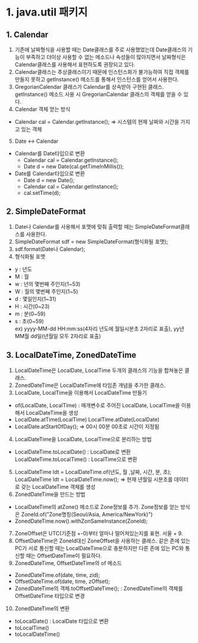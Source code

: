 # 1. java.util 패키지
## 1. Calendar
1. 기존에 날짜형식을 사용할 때는 Date클래스를 주로 사용했었는데 Date클래스의 기능이 부족하고 더이상 사용할 수 없는 메소드나 속성들이 많아지면서 날짜형식은 Calendar클래스를 사용해서 표현하도록 권장되고 있다.
2. Calendar클래스는 추상클래스이기 때문에 인스턴스화가 불가능하여 직접 객체를 만들지 못하고 getInstance() 메소드를 통해서 인스턴스를 얻어서 사용한다.
3. GregorianCalendar 클래스가 Calendar를 상속받아 구현된 클래스. getInstance() 메소드 사용 시 GregorianCalendar 클래스의 객체를 얻을 수 있다.
4. Calendar 객체 얻는 방식
- Calendar cal = Calendar.getInstance(); => 시스템의 현재 날짜와 시간을 가지고 있는 객체
5. Date <-> Calendar
- Calendar를 Date타입으로 변환
    - Calendar cal = Calendar.getInstance();
    - Date d = new Date(cal.getTimeInMillis());
- Date를 Calendar타입으로 변환
    - Date d = new Date();
    - Calendar cal = Calendar.getInstance();
    - cal.setTime(d);

## 2. SimpleDateFormat
1. Date나 Calendar를 사용해서 포맷에 맞춰 출력할 때는 SimpleDateFormat클래스를 사용한다.
2. SimpleDateFormat sdf = new SimpleDateFormat(형식화될 포맷);
3. sdf.format(Date나 Calendar);
4. 형식화될 포맷
- y : 년도
- M : 월
- w : 년의 몇번째 주인지(1~53)
- W : 월의 몇번째 주인지(1~5)
- d : 몇일인지(1~31)
- H : 시간(0~23)
- m : 분(0~59)
- s : 초(0~59)  
ex) yyyy-MM-dd HH:mm:ss(4자리 년도에 월일시분초 2자리로 표출), yy년 MM월 dd일(년월일 모두 2자리로 표출)

## 3. LocalDateTime, ZonedDateTime
1. LocalDateTime은 LocalDate, LocalTime 두개의 클래스의 기능을 합쳐놓은 클래스.
2. ZonedDateTime은 LocalDateTime에 타임존 개념을 추가한 클래스.
3. LocalDate, LocalTime을 이용해서 LocalDateTime 만들기
- of(LocalDate, LocalTime) : 매개변수로 주어진 LocalDate, LocalTime을 이용해서 LocalDateTime을 생성
- LocalDate.atTime(LocalTime)
  LocalTime.atDate(LocalDate)
- LocalDate.atStartOfDay(); => 00시 00분 00초로 시간이 지정됨
4. LocalDateTime을 LocalDate, LocalTime으로 분리하는 방법
- LocalDateTime.toLocalDate() : LocalDate로 변환
  LocalDateTime.toLocalTime() : LocalTime으로 변환
5. LocalDateTime ldt = LocalDateTime.of(년도, 월 ,날짜, 시간, 분, 초);  
LocalDateTime ldt = LocalDateTime.now(); => 현재 년월일 시분초를 데이터로 갖는 LocalDateTime 객체를 생성
6. ZonedDateTime을 만드는 방법
- LocalDateTime의 atZone() 메소드로 Zone정보를 추가. Zone정보를 얻는 방식은 ZoneId.of("Zone명칭(Seoul/Asia, America/NewYork)")
- ZonedDateTime.now().withZonSameInstance(ZoneId);
7. ZoneOffset은 UTC(기준점 +-0)부터 얼마나 떨어져있는지를 표현. 서울 + 9.
8. OffsetDateTime은 ZoneId대신 ZoneOffset을 사용하는 클래스. 같은 존에 있는 PC가 서로 통신할 때는 LocalDateTime으로 충분하지만 다른 존에 있는 PC와 통신할 때는 OffsetDateTime이 필요하다.
9. ZonedDateTime, OffsetDateTime의 of 메소드
- ZonedDateTime.of(date, time, zid);
- OffsetDateTime.of(date, time, zOffset);
- ZonedDateTime의 객체.toOffsetDateTime(); : ZonedDateTime의 객체를 OffsetDateTime 타입으로 변경
10. ZonedDateTime의 변환
- toLocalDate() : LocalDate 타입으로 변환
- toLocalTime()
- toLocalDateTime()